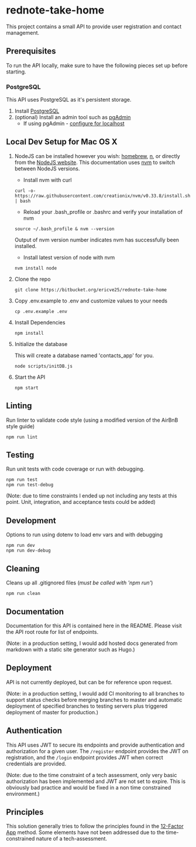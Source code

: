 # rednote-take-home

This project contains a small API to provide user registration and contact management.

## Prerequisites

To run the API locally, make sure to have the following pieces set up before starting.

### PostgreSQL

This API uses PostgreSQL as it's persistent storage.

1. Install [PostgreSQL](https://postgresapp.com/)
1. (optional) Install an admin tool such as [pgAdmin](https://www.pgadmin.org/download/pgadmin-4-macos/)
   * If using pgAdmin - [configure for localhost](https://www.pgadmin.org/docs/pgadmin4/dev/server_dialog.html#server-dialog)

## Local Dev Setup for Mac OS X

1. NodeJS can be installed however you wish:  [homebrew](http://brew.sh/), [n](https://github.com/tj/n), or directly from the [NodeJS website](https://nodejs.org/en/).  This documentation uses [nvm](https://github.com/creationix/nvm) to switch between NodeJS versions.
    - Install nvm with curl
    ```
    curl -o- https://raw.githubusercontent.com/creationix/nvm/v0.33.8/install.sh | bash
    ```
    - Reload your .bash_profile or .bashrc and verify your installation of nvm
    ```
    source ~/.bash_profile & nvm --version
    ```
    Output of nvm version number indicates nvm has successfully been installed.
    - Install latest version of node with nvm
    ```
    nvm install node
    ```

1. Clone the repo

    ```
    git clone https://bitbucket.org/ericve25/rednote-take-home
    ```

1. Copy .env.example to .env and customize values to your needs

    ```
    cp .env.example .env
    ```

1. Install Dependencies

    ```
    npm install
    ```

1. Initialize the database
    
    This will create a database named 'contacts_app' for you.

    ```
    node scripts/initDB.js
    ```

1. Start the API

    ```
    npm start
    ```

## Linting

Run linter to validate code style (using a modified version of the AirBnB style guide)

```
npm run lint
```

## Testing

Run unit tests with code coverage or run with debugging.

```
npm run test
npm run test-debug
```

(Note: due to time constraints I ended up not including any tests at this point. Unit, integration, and acceptance tests could be added)

## Development

Options to run using dotenv to load env vars and with debugging

```
npm run dev
npm run dev-debug
```

## Cleaning

Cleans up all .gitignored files (*must be called with 'npm run'*)

```
npm run clean
```

## Documentation

Documentation for this API is contained here in the README. Please visit the API root route for list of endpoints.

(Note: in a production setting, I would add hosted docs generated from markdown with a static site generator such as Hugo.)

## Deployment

API is not currently deployed, but can be for reference upon request.

(Note: in a production setting, I would add CI monitoring to all branches to support status checks before merging branches to master and automatic deployment of specified branches to testing servers plus triggered deployment of master for production.)

## Authentication

This API uses JWT to secure its endpoints and provide authentication and authorization for a given user. The `/register` endpoint provides the JWT on registration, and the `/login` endpoint provides JWT when correct credentials are provided.

(Note: due to the time constraint of a tech assessment, only very basic authorization has been implemented and JWT are not set to expire. This is obviously bad practice and would be fixed in a non time constrained environment.)

## Principles

This solution generally tries to follow the principles found in the [12-Factor App](https://12factor.net/) method. Some elements have not been addressed due to the time-constrained nature of a tech-assessment.